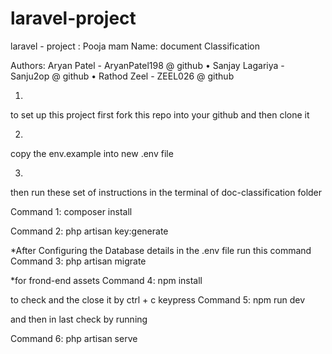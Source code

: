 # laravel-project

laravel - project : Pooja mam
Name: document Classification

Authors: Aryan Patel - AryanPatel198 @ github • Sanjay Lagariya - Sanju2op @ github • Rathod Zeel - ZEEL026 @ github 



1.
to set up this project first fork this repo into your github and then clone it

2. 
copy the env.example into new .env file

3.
then run these set of instructions in the terminal of doc-classification folder 

Command 1:
composer install

Command 2:
php artisan key:generate

*After Configuring the Database details in the .env file run this command
Command 3:
php artisan migrate

*for frond-end assets 
Command 4:
npm install

to check and the close it by ctrl + c keypress
Command 5:
npm run dev


and then in last check by running

Command 6:
php artisan serve